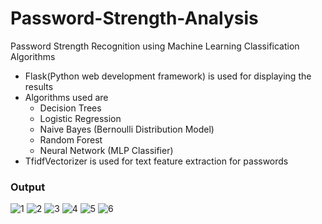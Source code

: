 # Password-Strength-Analysis
Password Strength Recognition using Machine Learning Classification Algorithms  

- Flask(Python web development framework) is used for displaying the results
- Algorithms used are 
  - Decision Trees
  - Logistic Regression
  - Naive Bayes (Bernoulli Distribution Model)
  - Random Forest
  - Neural Network (MLP Classifier)
- TfidfVectorizer is used for text feature extraction for passwords


### Output
![1](https://github.com/GarvitSinghal47/Passipy/assets/82756460/22ae393f-d1e7-42f1-bee6-c2b6fad68f57)
![2](https://github.com/GarvitSinghal47/Passipy/assets/82756460/0467d14b-cf63-4a33-a9fa-193523229ae2)
![3](https://github.com/GarvitSinghal47/Passipy/assets/82756460/77070194-bc82-4dec-9819-3e3a5cbdccad)
![4](https://github.com/GarvitSinghal47/Passipy/assets/82756460/de7f3f0d-7679-41d9-83a2-7143d6db887b)
![5](https://github.com/GarvitSinghal47/Passipy/assets/82756460/37f890e2-7835-4f0b-bcd3-0ab9c2cfccb8)
![6](https://github.com/GarvitSinghal47/Passipy/assets/82756460/cd9b561e-93a9-42c7-afab-ae99cd2fa8b5)








